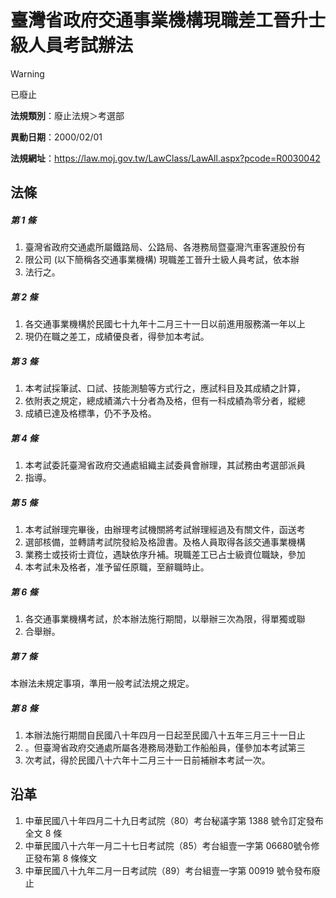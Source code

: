 # 臺灣省政府交通事業機構現職差工晉升士級人員考試辦法


> [!WARNING]
> 已廢止


**法規類別**：廢止法規＞考選部

**異動日期**：2000/02/01  

**法規網址**：https://law.moj.gov.tw/LawClass/LawAll.aspx?pcode=R0030042



## 法條
##### 第 1 條
1. 臺灣省政府交通處所屬鐵路局、公路局、各港務局暨臺灣汽車客運股份有
1. 限公司 (以下簡稱各交通事業機構) 現職差工晉升士級人員考試，依本辦
1. 法行之。

##### 第 2 條
1. 各交通事業機構於民國七十九年十二月三十一日以前進用服務滿一年以上
1. 現仍在職之差工，成績優良者，得參加本考試。

##### 第 3 條
1. 本考試採筆試、口試、技能測驗等方式行之，應試科目及其成績之計算，
1. 依附表之規定，總成績滿六十分者為及格，但有一科成績為零分者，縱總
1. 成績已達及格標準，仍不予及格。

##### 第 4 條
1. 本考試委託臺灣省政府交通處組織主試委員會辦理，其試務由考選部派員
1. 指導。

##### 第 5 條
1. 本考試辦理完畢後，由辦理考試機關將考試辦理經過及有關文件，函送考
1. 選部核備，並轉請考試院發給及格證書。及格人員取得各該交通事業機構
1. 業務士或技術士資位，遇缺依序升補。現職差工已占士級資位職缺，參加
1. 本考試未及格者，准予留任原職，至辭職時止。

##### 第 6 條
1. 各交通事業機構考試，於本辦法施行期間，以舉辦三次為限，得單獨或聯
1. 合舉辦。

##### 第 7 條
本辦法未規定事項，準用一般考試法規之規定。

##### 第 8 條
1. 本辦法施行期間自民國八十年四月一日起至民國八十五年三月三十一日止
1. 。但臺灣省政府交通處所屬各港務局港勤工作船船員，僅參加本考試第三
1. 次考試，得於民國八十六年十二月三十一日前補辦本考試一次。

## 沿革
1. 中華民國八十年四月二十九日考試院（80）考台秘議字第 1388 號令訂定發布全文 8  條
1. 中華民國八十六年一月二十七日考試院（85）考台組壹一字第 06680號令修正發布第 8  條條文
1. 中華民國八十九年二月一日考試院（89）考台組壹一字第 00919  號令發布廢止
